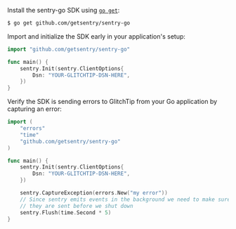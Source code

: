 Install the sentry-go SDK using [`go get`](https://golang.org/cmd/go/#hdr-Module_aware_go_get):

```bash
$ go get github.com/getsentry/sentry-go
```

Import and initialize the SDK early in your application's setup:

```go
import "github.com/getsentry/sentry-go"

func main() {
	sentry.Init(sentry.ClientOptions{
		Dsn: "YOUR-GLITCHTIP-DSN-HERE",
	})
}
```

Verify the SDK is sending errors to GlitchTip from your Go application by capturing an error:

```go
import (
	"errors"
	"time"
	"github.com/getsentry/sentry-go"
)

func main() {
	sentry.Init(sentry.ClientOptions{
		Dsn: "YOUR-GLITCHTIP-DSN-HERE",
	})

	sentry.CaptureException(errors.New("my error"))
	// Since sentry emits events in the background we need to make sure
	// they are sent before we shut down
	sentry.Flush(time.Second * 5)
}
```
